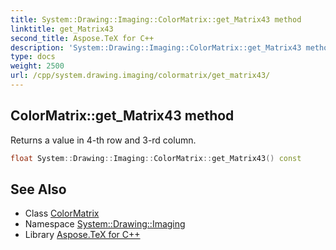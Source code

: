 ```yaml
---
title: System::Drawing::Imaging::ColorMatrix::get_Matrix43 method
linktitle: get_Matrix43
second_title: Aspose.TeX for C++
description: 'System::Drawing::Imaging::ColorMatrix::get_Matrix43 method. Returns a value in 4-th row and 3-rd column in C++.'
type: docs
weight: 2500
url: /cpp/system.drawing.imaging/colormatrix/get_matrix43/
---
```

## ColorMatrix::get_Matrix43 method


Returns a value in 4-th row and 3-rd column.

```cpp
float System::Drawing::Imaging::ColorMatrix::get_Matrix43() const
```

## See Also

* Class [ColorMatrix](../)
* Namespace [System::Drawing::Imaging](../../)
* Library [Aspose.TeX for C++](../../../)
